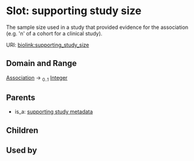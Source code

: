 
# Slot: supporting study size


The sample size used in a study that provided evidence for the association (e.g. 'n' of a cohort for a  clinical study).

URI: [biolink:supporting_study_size](https://w3id.org/biolink/vocab/supporting_study_size)


## Domain and Range

[Association](Association.md) &#8594;  <sub>0..1</sub> [Integer](types/Integer.md)

## Parents

 *  is_a: [supporting study metadata](supporting_study_metadata.md)

## Children


## Used by

